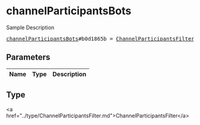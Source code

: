# channelParticipantsBots

Sample Description

<pre>
<a href="../constructor/channelParticipantsBots.md">channelParticipantsBots</a>#b0d1865b = <a href="../type/ChannelParticipantsFilter.md">ChannelParticipantsFilter</a>;
</pre>

## Parameters

| Name | Type | Description |
|------|:----:|-------------|

## Type

&lt;a href=&#34;../type/ChannelParticipantsFilter.md&#34;&gt;ChannelParticipantsFilter&lt;/a&gt;
